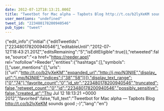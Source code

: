 ```yaml
---
date: 2012-07-12T18:13:21.000Z
title: "Tweetbot for Mac alpha — Tapbots Blog http://t.co/b2lyXeKM sounds good ;-)″"
user_mentions: "undefined"
tweet_id: "223480178200940546"
pub_type: "tweet"
---
```

{"edit_info":{"initial":{"editTweetIds":["223480178200940546"],"editableUntil":"2012-07-12T18:43:21.201Z","editsRemaining":"5","isEditEligible":true}},"retweeted":false,"source":"<a href=\"https://reeder.app\" rel=\"nofollow\">Reeder</a>","entities":{"hashtags":[],"symbols":[],"user_mentions":[],"urls":[{"url":"http://t.co/b2lyXeKM","expanded_url":"http://j.mp/N3NIlE","display_url":"j.mp/N3NIlE","indices":["38","58"]}]},"display_text_range":["0","74"],"favorite_count":"0","id_str":"223480178200940546","truncated":false,"retweet_count":"0","id":"223480178200940546","possibly_sensitive":false,"created_at":"Thu Jul 12 18:13:21 +0000 2012","favorited":false,"full_text":"Tweetbot for Mac alpha — Tapbots Blog http://t.co/b2lyXeKM sounds good ;-)","lang":"en"}
